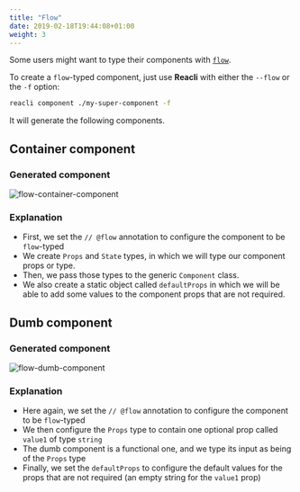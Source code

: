 ```yaml
---
title: "Flow"
date: 2019-02-18T19:44:08+01:00
weight: 3
---
```


Some users might want to type their components with [`flow`](https://flow.org/).

To create a `flow`-typed component, just use **Reacli** with either the `--flow` or the `-f` option:

```bash
reacli component ./my-super-component -f
```

It will generate the following components.

## Container component

### Generated component

![flow-container-component](/options/images/flow-container-component.png?width=70%)

### Explanation

- First, we set the `// @flow` annotation to configure the component to be `flow`-typed
- We create `Props` and `State` types, in which we will type our component props or type. 
- Then, we pass those types to the generic `Component` class.
- We also create a static object called `defaultProps` in which we will be able to add some values to the component props that are not required.

## Dumb component

### Generated component 

![flow-dumb-component](/options/images/flow-dumb-component.png?width=70%)

### Explanation

- Here again, we set the `// @flow` annotation to configure the component to be `flow`-typed
- We then configure the `Props` type to contain one optional prop called `value1` of type `string`
- The dumb component is a functional one, and we type its input as being of the `Props` type
- Finally, we set the `defaultProps` to configure the default values for the props that are not required (an empty string for the `value1` prop)